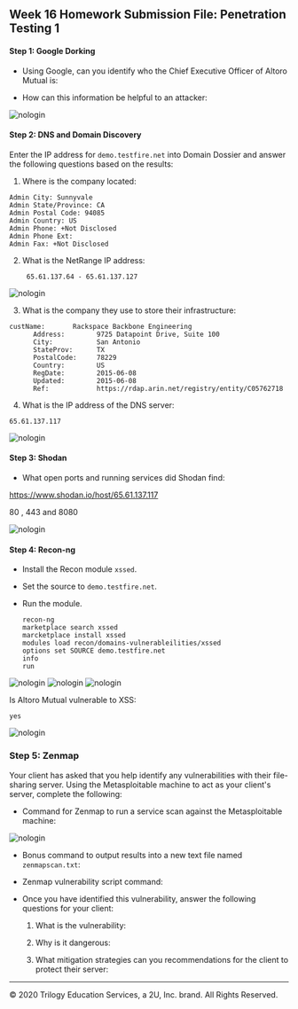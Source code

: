 ## Week 16 Homework Submission File: Penetration Testing 1

#### Step 1: Google Dorking


- Using Google, can you identify who the Chief Executive Officer of Altoro Mutual is:

- How can this information be helpful to an attacker:

 ![nologin](images/chief.png)

#### Step 2: DNS and Domain Discovery

Enter the IP address for `demo.testfire.net` into Domain Dossier and answer the following questions based on the results:

  1. Where is the company located: 

    Admin City: Sunnyvale
    Admin State/Province: CA
    Admin Postal Code: 94085
    Admin Country: US
    Admin Phone: +Not Disclosed
    Admin Phone Ext: 
    Admin Fax: +Not Disclosed


  2. What is the NetRange IP address:

          65.61.137.64 - 65.61.137.127

![nologin](images/ip.png)

  3. What is the company they use to store their infrastructure:

    custName:       Rackspace Backbone Engineering
          Address:        9725 Datapoint Drive, Suite 100
          City:           San Antonio
          StateProv:      TX
          PostalCode:     78229
          Country:        US
          RegDate:        2015-06-08
          Updated:        2015-06-08
          Ref:            https://rdap.arin.net/registry/entity/C05762718


  4. What is the IP address of the DNS server:

    65.61.137.117

  ![nologin](images/dns.png)

#### Step 3: Shodan

- What open ports and running services did Shodan find:

https://www.shodan.io/host/65.61.137.117


80 , 443 and 8080

 ![nologin](images/open.png)

#### Step 4: Recon-ng

- Install the Recon module `xssed`. 
- Set the source to `demo.testfire.net`. 
- Run the module. 

      recon-ng
      marketplace search xssed
      marcketplace install xssed
      modules load recon/domains-vulnerableilities/xssed
      options set SOURCE demo.testfire.net
      info
      run
![nologin](images/noinstal.png)
![nologin](images/install.png)
![nologin](images/last.png)

Is Altoro Mutual vulnerable to XSS: 

    yes
![nologin](images/vul.png)
### Step 5: Zenmap

Your client has asked that you help identify any vulnerabilities with their file-sharing server. Using the Metasploitable machine to act as your client's server, complete the following:

- Command for Zenmap to run a service scan against the Metasploitable machine: 

 ![nologin](images/zen.png)

- Bonus command to output results into a new text file named `zenmapscan.txt`:

- Zenmap vulnerability script command: 

- Once you have identified this vulnerability, answer the following questions for your client:
  1. What is the vulnerability:

  2. Why is it dangerous:

  3. What mitigation strategies can you recommendations for the client to protect their server:

---
© 2020 Trilogy Education Services, a 2U, Inc. brand. All Rights Reserved.  

